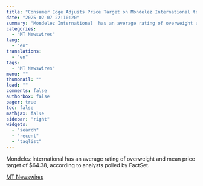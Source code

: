 ```yaml
---
title: "Consumer Edge Adjusts Price Target on Mondelez International to $68 From $77"
date: "2025-02-07 22:10:20"
summary: "Mondelez International  has an average rating of overweight and mean price target of $64.38, according to analysts polled by FactSet."
categories:
  - "MT Newswires"
lang:
  - "en"
translations:
  - "en"
tags:
  - "MT Newswires"
menu: ""
thumbnail: ""
lead: ""
comments: false
authorbox: false
pager: true
toc: false
mathjax: false
sidebar: "right"
widgets:
  - "search"
  - "recent"
  - "taglist"
---
```


Mondelez International has an average rating of overweight and mean price target of $64.38, according to analysts polled by FactSet.

[MT Newswires](https://www.tradingview.com/news/mtnewswires.com:20250207:A3312556:0/)
